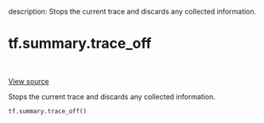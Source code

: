 description: Stops the current trace and discards any collected information.

<div itemscope itemtype="http://developers.google.com/ReferenceObject">
<meta itemprop="name" content="tf.summary.trace_off" />
<meta itemprop="path" content="Stable" />
</div>

# tf.summary.trace_off

<!-- Insert buttons and diff -->

<table class="tfo-notebook-buttons tfo-api nocontent" align="left">

</table>

<a target="_blank" class="external" href="/code/stable/tensorflow/python/ops/summary_ops_v2.py">View source</a>



Stops the current trace and discards any collected information.

<pre class="devsite-click-to-copy prettyprint lang-py tfo-signature-link">
<code>tf.summary.trace_off()
</code></pre>



<!-- Placeholder for "Used in" -->
